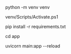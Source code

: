 python -m venv venv

venv/Scripts/Activate.ps1

pip install -r requirements.txt

cd app

uvicorn main:app --reload